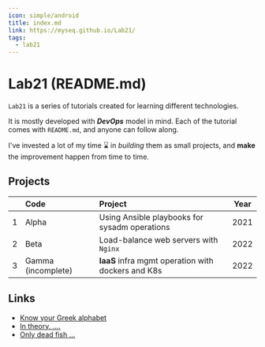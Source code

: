 ```yaml
---
icon: simple/android
title: index.md
link: https://myseq.github.io/Lab21/
tags:
  - lab21
---
```


# Lab21 (README.md)

`Lab21` is a series of tutorials created for learning different technologies. 

It is mostly developed with  _**DevOps**_ model in mind. 
Each of the tutorial comes with `README.md`, and anyone can follow along.

I've invested a lot of my time :hourglass: in _building_ them as small projects, and **make** the improvement happen from time to time.

## Projects

|    | Code | Project | Year |
| -: | :--- | :------ | :--: |
| 1 | Alpha | Using Ansible playbooks for sysadm operations | 2021 |
| 2 | Beta | Load-balance web servers with `Nginx` | 2022 | 
| 3 | Gamma (incomplete) | **IaaS** infra mgmt operation with dockers and K8s | 2022 |

## Links

 - [Know your Greek alphabet](https://reptonrd.blogspot.com/2022/11/know-your-greek-alphabet.html)
 - [In theory, ....](https://reptonrd.blogspot.com/2022/11/in-theory-practice-is-same-as-theory.html)
 - [Only dead fish ...](https://reptonrd.blogspot.com/2022/11/only-dead-fish-go-with-flow.html)

